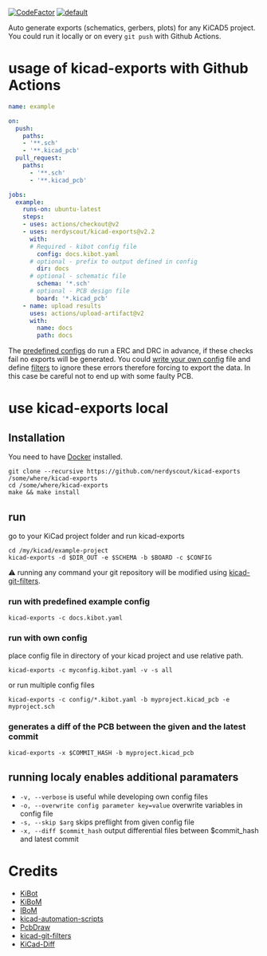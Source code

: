 [![CodeFactor](https://www.codefactor.io/repository/github/nerdyscout/kicad-exports/badge)](https://www.codefactor.io/repository/github/nerdyscout/kicad-exports)
[![default](https://github.com/nerdyscout/kicad-exports/workflows/default/badge.svg)](https://github.com/nerdyscout/kicad-exports/actions?query=workflow%3Adefault)

Auto generate exports (schematics, gerbers, plots) for any KiCAD5 project.
You could run it locally or on every `git push` with Github Actions.

# usage of kicad-exports with Github Actions
```yaml
name: example

on:
  push:
    paths:
    - '**.sch'
    - '**.kicad_pcb'
  pull_request:
    paths:
      - '**.sch'
      - '**.kicad_pcb'

jobs:
  example:
    runs-on: ubuntu-latest
    steps:
    - uses: actions/checkout@v2
    - uses: nerdyscout/kicad-exports@v2.2
      with:
      # Required - kibot config file
        config: docs.kibot.yaml
      # optional - prefix to output defined in config
        dir: docs
      # optional - schematic file
        schema: '*.sch'
      # optional - PCB design file
        board: '*.kicad_pcb'
    - name: upload results
      uses: actions/upload-artifact@v2
      with:
        name: docs
        path: docs
```
The [predefined configs](/config) do run a ERC and DRC in advance, if these checks fail no exports will be generated. You could [write your own config](https://github.com/INTI-CMNB/kibot/tree/v0.8.0#the-configuration-file) file and define [filters](https://github.com/INTI-CMNB/kibot#filtering-drcerc-errors) to ignore these errors therefore forcing to export the data. In this case be careful not to end up with some faulty PCB.

# use kicad-exports local 
## Installation
You need to have [Docker](https://www.docker.com/) installed.
```
git clone --recursive https://github.com/nerdyscout/kicad-exports /some/where/kicad-exports
cd /some/where/kicad-exports
make && make install
```

## run
go to your KiCad project folder and run kicad-exports
```
cd /my/kicad/example-project
kicad-exports -d $DIR_OUT -e $SCHEMA -b $BOARD -c $CONFIG 
```
:warning: running any command your git repository will be modified using [kicad-git-filters](https://github.com/INTI-CMNB/kicad-git-filters/tree/v1.0.1).

### run with predefined example config
```
kicad-exports -c docs.kibot.yaml 
```

### run with own config
place config file in directory of your kicad project and use relative path.
```
kicad-exports -c myconfig.kibot.yaml -v -s all
```
or run multiple config files
```
kicad-exports -c config/*.kibot.yaml -b myproject.kicad_pcb -e myproject.sch
```

### generates a diff of the PCB between the given and the latest commit
```
kicad-exports -x $COMMIT_HASH -b myproject.kicad_pcb
```

## running localy enables additional paramaters
- `-v, --verbose` is useful while developing own config files
- `-o, --overwrite config parameter key=value` overwrite variables in config file
- `-s, --skip $arg` skips preflight from given config file 
- `-x, --diff $commit_hash` output differential files between $commit_hash and latest commit

# Credits
- [KiBot](https://github.com/INTI-CMNB/kibot)
- [KiBoM](https://github.com/SchrodingersGat/KiBoM)
- [IBoM](https://github.com/openscopeproject/InteractiveHtmlBom/wiki/Usage)
- [kicad-automation-scripts](https://github.com/INTI-CMNB/kicad-automation-scripts)
- [PcbDraw](https://github.com/yaqwsx/PcbDraw)
- [kicad-git-filters](https://github.com/INTI-CMNB/kicad-git-filters)
- [KiCad-Diff](https://github.com/Gasman2014/KiCad-Diff)
